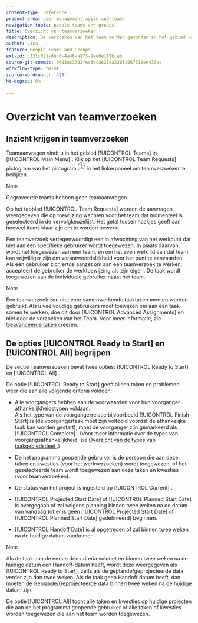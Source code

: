 ```yaml
---
content-type: reference
product-area: user-management;agile-and-teams
navigation-topic: people-teams-and-groups
title: Overzicht van teamverzoeken
description: De verzoeken van het team worden gevonden in het gebied van Teams in het Belangrijkste Menu.
author: Lisa
feature: People Teams and Groups
exl-id: c131c021-8bc0-4a48-a873-9ee0e189bcab
source-git-commit: 9693ac3792fec3eca6218a228f2067519ed433ac
workflow-type: tm+mt
source-wordcount: '428'
ht-degree: 0%

---
```


# Overzicht van teamverzoeken

## Inzicht krijgen in teamverzoeken

Teamaanvragen vindt u in het gebied [!UICONTROL Teams] in [!UICONTROL Main Menu] . Klik op het [!UICONTROL Team Requests] pictogram van het pictogram ![ Verzoek ](assets/request-icon.png) in het linkerpaneel om teamverzoeken te bekijken.

>[!NOTE]
>
>Gegraveerde teams hebben geen teamaanvragen.

Op het tabblad [!UICONTROL Team Requests] worden de aanvragen weergegeven die op toewijzing wachten voor het team dat momenteel is geselecteerd in de vervolgkeuzelijst. Het getal tussen haakjes geeft aan hoeveel items klaar zijn om te worden bewerkt.

Een teamverzoek vertegenwoordigt een in afwachting van het werkpunt dat niet aan een specifieke gebruiker wordt toegewezen. In plaats daarvan, wordt het toegewezen aan een team, en om het even welk lid van dat team kan vrijwilliger zijn om verantwoordelijkheid voor het punt te aanvaarden. Als een gebruiker zich ertoe aanzet om aan een teamverzoek te werken, accepteert de gebruiker de werktoewijzing als zijn eigen. De taak wordt toegewezen aan de individuele gebruiker naast het team.

>[!NOTE]
>
>Een teamverzoek zou niet voor samenwerkende taaktaken moeten worden gebruikt. Als u veelvoudige gebruikers moet toewijzen om aan een taak samen te werken, doe dit door [!UICONTROL Advanced Assignments] en niet door de verzoeken van het Team. Voor meer informatie, zie [ Geavanceerde taken ](../../manage-work/tasks/assign-tasks/create-advanced-assignments.md) creëren.

## De opties [!UICONTROL Ready to Start] en [!UICONTROL All] begrijpen

De sectie Teamverzoeken bevat twee opties: [!UICONTROL Ready to Start] en [!UICONTROL All] .

De optie [!UICONTROL Ready to Start] geeft alleen taken en problemen weer die aan alle volgende criteria voldoen:

* Alle voorgangers hebben aan de voorwaarden voor hun voorganger afhankelijkheidstypen voldaan.\
  Als het type van de voorgangerrelatie bijvoorbeeld [!UICONTROL Finish-Start] is (de voorgangertaak moet zijn voltooid voordat de afhankelijke taak kan worden gestart), moet de voorganger zijn gemarkeerd als [!UICONTROL Complete] . (Voor meer informatie over de types van voorgangsafhankelijkheid, zie [ Overzicht van de types van taakgebiedsdeel ](../../manage-work/tasks/use-prdcssrs/task-dependency-types.md).)

* De het programma geopende gebruiker is de persoon die aan deze taken en kwesties (voor het werkverzoeken) wordt toegewezen, of het geselecteerde team wordt toegewezen aan deze taken en kwesties (voor teamverzoeken).
* De status van het project is ingesteld op [!UICONTROL Current] .
* [!UICONTROL Projected Start Date] of [!UICONTROL Planned Start Date] is overgegaan of zal volgens planning binnen twee weken na de datum van vandaag (of er is geen [!UICONTROL Projected Start Date] of [!UICONTROL Planned Start Date] gedefinieerd) beginnen.
* [!UICONTROL Handoff Date] is al opgetreden of zal binnen twee weken na de huidige datum voorkomen.

>[!NOTE]
>
>Als de taak aan de eerste drie criteria voldoet en binnen twee weken na de huidige datum een Handoff-datum heeft, wordt deze weergegeven als [!UICONTROL Ready to Start], zelfs als de geplande/geprojecteerde data verder zijn dan twee weken. Als de taak geen Handoff datum heeft, dan moeten de Geplande/Geprojecteerde data binnen twee weken na de huidige datum zijn.

De optie [!UICONTROL All] toont alle taken en kwesties op huidige projecten die aan de het programma geopende gebruiker of alle taken of kwesties worden toegewezen die aan het team worden toegewezen.
